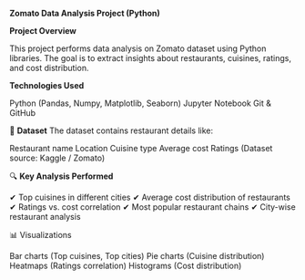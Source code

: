 **Zomato Data Analysis Project (Python)**

**Project Overview**

This project performs data analysis on Zomato dataset using Python libraries.
The goal is to extract insights about restaurants, cuisines, ratings, and cost distribution.

 **Technologies Used**

Python (Pandas, Numpy, Matplotlib, Seaborn)
Jupyter Notebook
Git & GitHub

📂 **Dataset**
The dataset contains restaurant details like:

Restaurant name
Location
Cuisine type
Average cost
Ratings
(Dataset source: Kaggle / Zomato)

🔍 **Key Analysis Performed**

✔ Top cuisines in different cities
✔ Average cost distribution of restaurants
✔ Ratings vs. cost correlation
✔ Most popular restaurant chains
✔ City-wise restaurant analysis

📊 Visualizations

Bar charts (Top cuisines, Top cities)
Pie charts (Cuisine distribution)
Heatmaps (Ratings correlation)
Histograms (Cost distribution)
